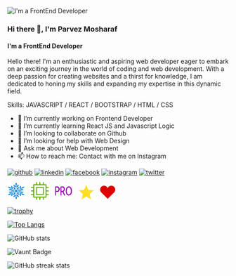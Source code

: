 ![I'm a FrontEnd Developer](https://img-b.udemycdn.com/course/750x422/4925142_c0ab.jpg)
### Hi there 👋, I'm Parvez Mosharaf
#### I'm a FrontEnd Developer

Hello there! I'm an enthusiastic and aspiring web developer eager to embark on an exciting journey in the world of coding and web development. With a deep passion for creating websites and a thirst for knowledge, I am dedicated to honing my skills and expanding my expertise in this dynamic field.

Skills: JAVASCRIPT / REACT / BOOTSTRAP / HTML / CSS

- 🔭 I’m currently working on Frontend Developer 
- 🌱 I’m currently learning React JS and Javascript Logic  
- 👯 I’m looking to collaborate on Github 
- 🤔 I’m looking for help with Web Design  
- 💬 Ask me about Web Development 
- 📫 How to reach me: Contact with me on Instagram 


[<img src='https://cdn.jsdelivr.net/npm/simple-icons@3.0.1/icons/github.svg' alt='github' height='40'>](https://github.com/mosharaf02)  [<img src='https://cdn.jsdelivr.net/npm/simple-icons@3.0.1/icons/linkedin.svg' alt='linkedin' height='40'>](https://www.linkedin.com/in/https://www.linkedin.com/in/parvez-mosharaf-368367206//)  [<img src='https://cdn.jsdelivr.net/npm/simple-icons@3.0.1/icons/facebook.svg' alt='facebook' height='40'>](https://www.facebook.com/https://www.facebook.com/mosharafpapu.63)  [<img src='https://cdn.jsdelivr.net/npm/simple-icons@3.0.1/icons/instagram.svg' alt='instagram' height='40'>](https://www.instagram.com/https://www.instagram.com/to__ki__hoica//)  [<img src='https://cdn.jsdelivr.net/npm/simple-icons@3.0.1/icons/twitter.svg' alt='twitter' height='40'>](https://twitter.com/https://twitter.com/parvezm47795682)  

<a href='https://archiveprogram.github.com/'><img src='https://raw.githubusercontent.com/acervenky/animated-github-badges/master/assets/acbadge.gif' width='40' height='40'></a> <a href='https://docs.github.com/en/developers'><img src='https://raw.githubusercontent.com/acervenky/animated-github-badges/master/assets/devbadge.gif' width='40' height='40'></a> <a href='https://github.com/pricing'><img src='https://raw.githubusercontent.com/acervenky/animated-github-badges/master/assets/pro.gif' width='40' height='40'></a> <a href='https://stars.github.com/'><img src='https://raw.githubusercontent.com/acervenky/animated-github-badges/master/assets/starbadge.gif' width='35' height='35'></a> <a href='https://docs.github.com/en/github/supporting-the-open-source-community-with-github-sponsors'><img src='https://raw.githubusercontent.com/acervenky/animated-github-badges/master/assets/sponsorbadge.gif' width='35' height='35'></a> 

[![trophy](https://github-profile-trophy.vercel.app/?username=mosharaf02)](https://github.com/ryo-ma/github-profile-trophy)

[![Top Langs](https://github-readme-stats.vercel.app/api/top-langs/?username=mosharaf02)](https://github.com/anuraghazra/github-readme-stats)

![GitHub stats](https://github-readme-stats.vercel.app/api?username=mosharaf02&show_icons=true&count_private=true)  

![Vaunt Badge](https://api.vaunt.dev/v1/github/entities/mosharaf02/contributions?format=svg&private=true)  

![GitHub streak stats](https://streak-stats.demolab.com/?user=mosharaf02)  

